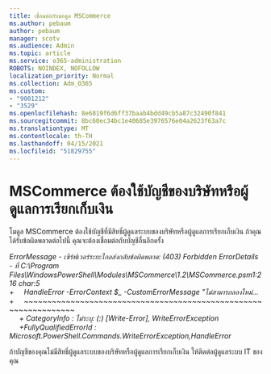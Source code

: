 ```yaml
---
title: เชื่อมต่อกับมอดูล MSCommerce
ms.author: pebaum
author: pebaum
manager: scotv
ms.audience: Admin
ms.topic: article
ms.service: o365-administration
ROBOTS: NOINDEX, NOFOLLOW
localization_priority: Normal
ms.collection: Adm_O365
ms.custom:
- "9001212"
- "3529"
ms.openlocfilehash: 8e6819f6d6ff37baab4bdd49cb5a87c32490f841
ms.sourcegitcommit: 8bc60ec34bc1e40685e3976576e04a2623f63a7c
ms.translationtype: MT
ms.contentlocale: th-TH
ms.lasthandoff: 04/15/2021
ms.locfileid: "51829755"
---
```

# <a name="mscommerce-requires-a-company-or-billing-administrator-account"></a>MSCommerce ต้องใช้บัญชีของบริษัทหรือผู้ดูแลการเรียกเก็บเงิน

โมดูล MSCommerce ต้องใช้บัญชีที่มีสิทธิ์ผู้ดูแลระบบของบริษัทหรือผู้ดูแลการเรียกเก็บเงิน ถ้าคุณได้รับข้อผิดพลาดต่อไปนี้ คุณจะต้องเชื่อมต่อกับบัญชีอื่นอีกครั้ง

*ErrorMessage - เซิร์ฟเวอร์ระยะไกลส่งกลับข้อผิดพลาด: (403) Forbidden ErrorDetails - ที่ C:\Program Files\WindowsPowerShell\Modules\MSCommerce\1.2\MSCommerce.psm1:216 char:5*<br>
*+&nbsp;&nbsp;&nbsp;&nbsp;&nbsp;HandleError -ErrorContext $_ -CustomErrorMessage "ไม่สามารถลองใหม่...*<br>
\+&nbsp;&nbsp;&nbsp;&nbsp;&nbsp;~~~~~~~~~~~~~~~~~~~~~~~~~~~~~~~~~~~~~~~~~~~~~~~~~~~~~~~~~~~~~~~~~<br>
&nbsp;&nbsp;&nbsp;&nbsp;&nbsp;*+ CategoryInfo : ไม่ระบุ: (:) [Write-Error], WriteErrorException*<br>
&nbsp;&nbsp;&nbsp;&nbsp;&nbsp;*+FullyQualifiedErrorId : Microsoft.PowerShell.Commands.WriteErrorException,HandleError*

ถ้าบัญชีของคุณไม่มีสิทธิ์ผู้ดูแลระบบของบริษัทหรือผู้ดูแลการเรียกเก็บเงิน ให้ติดต่อผู้ดูแลระบบ IT ของคุณ

